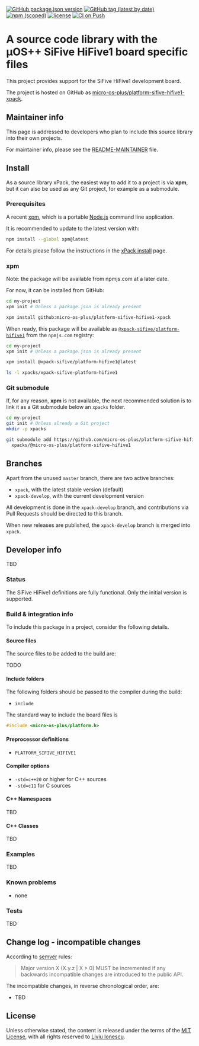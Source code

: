 [![GitHub package.json version](https://img.shields.io/github/package-json/v/micro-os-plus/platform-sifive-hifive1-xpack)](https://github.com/micro-os-plus/platform-sifive-hifive1-xpack/blob/xpack/package.json)
[![GitHub tag (latest by date)](https://img.shields.io/github/v/tag/micro-os-plus/platform-sifive-hifive1-xpack)](https://github.com/micro-os-plus/platform-sifive-hifive1-xpack/tags/)
[![npm (scoped)](https://img.shields.io/npm/v/@micro-os-plus/platform-sifive-hifive1.svg?color=blue)](https://www.npmjs.com/package/@micro-os-plus/platform-sifive-hifive1/)
[![license](https://img.shields.io/github/license/micro-os-plus/platform-sifive-hifive1-xpack)](https://github.com/micro-os-plus/platform-sifive-hifive1-xpack/blob/xpack/LICENSE)
[![CI on Push](https://github.com/micro-os-plus/platform-sifive-hifive1-xpack/actions/workflows/ci.yml/badge.svg)](https://github.com/micro-os-plus/platform-sifive-hifive1-xpack/actions/workflows/ci.yml)

# A source code library with the µOS++ SiFive HiFive1 board specific files

This project provides support for the SiFive HiFive1 development board.

The project is hosted on GitHub as
[micro-os-plus/platform-sifive-hifive1-xpack](https://github.com/micro-os-plus/platform-sifive-hifive1-xpack).

## Maintainer info

This page is addressed to developers who plan to include this source
library into their own projects.

For maintainer info, please see the
[README-MAINTAINER](README-MAINTAINER.md) file.

## Install

As a source library xPack, the easiest way to add it to a project is via
**xpm**, but it can also be used as any Git project, for example as a submodule.

### Prerequisites

A recent [xpm](https://xpack.github.io/xpm/),
which is a portable [Node.js](https://nodejs.org/) command line application.

It is recommended to update to the latest version with:

```sh
npm install --global xpm@latest
```

For details please follow the instructions in the
[xPack install](https://xpack.github.io/install/) page.

### xpm

Note: the package will be available from npmjs.com at a later date.

For now, it can be installed from GitHub:

```sh
cd my-project
xpm init # Unless a package.json is already present

xpm install github:micro-os-plus/platform-sifive-hifive1-xpack
```

When ready, this package will be available as
[`@xpack-sifive/platform-hifive1`](https://www.npmjs.com/package/@xpack-sifive/platform-hifive1)
from the `npmjs.com` registry:

```sh
cd my-project
xpm init # Unless a package.json is already present

xpm install @xpack-sifive/platform-hifive1@latest

ls -l xpacks/xpack-sifive-platform-hifive1
```

### Git submodule

If, for any reason, **xpm** is not available, the next recommended
solution is to link it as a Git submodule below an `xpacks` folder.

```sh
cd my-project
git init # Unless already a Git project
mkdir -p xpacks

git submodule add https://github.com/micro-os-plus/platform-sifive-hifive1-xpack.git \
  xpacks/@micro-os-plus/platform-sifive-hifive1
```

## Branches

Apart from the unused `master` branch, there are two active branches:

- `xpack`, with the latest stable version (default)
- `xpack-develop`, with the current development version

All development is done in the `xpack-develop` branch, and contributions via
Pull Requests should be directed to this branch.

When new releases are published, the `xpack-develop` branch is merged
into `xpack`.

## Developer info

TBD

### Status

The SiFive HiFive1 definitions are fully functional. Only the
initial version is supported.

### Build & integration info

To include this package in a project, consider the following details.

#### Source files

The source files to be added to the build are:

TODO

#### Include folders

The following folders should be passed to the compiler during the build:

- `include`

The standard way to include the board files is

```c
#include <micro-os-plus/platform.h>
```

#### Preprocessor definitions

- `PLATFORM_SIFIVE_HIFIVE1`

#### Compiler options

- `-std=c++20` or higher for C++ sources
- `-std=c11` for C sources

#### C++ Namespaces

TBD

#### C++ Classes

TBD

### Examples

TBD

### Known problems

- none

### Tests

TBD

## Change log - incompatible changes

According to [semver](https://semver.org) rules:

> Major version X (X.y.z | X > 0) MUST be incremented if any
backwards incompatible changes are introduced to the public API.

The incompatible changes, in reverse chronological order,
are:

- TBD

## License

Unless otherwise stated, the content is released under the terms of the
[MIT License](https://opensource.org/licenses/mit/),
with all rights reserved to
[Liviu Ionescu](https://github.com/ilg-ul).
